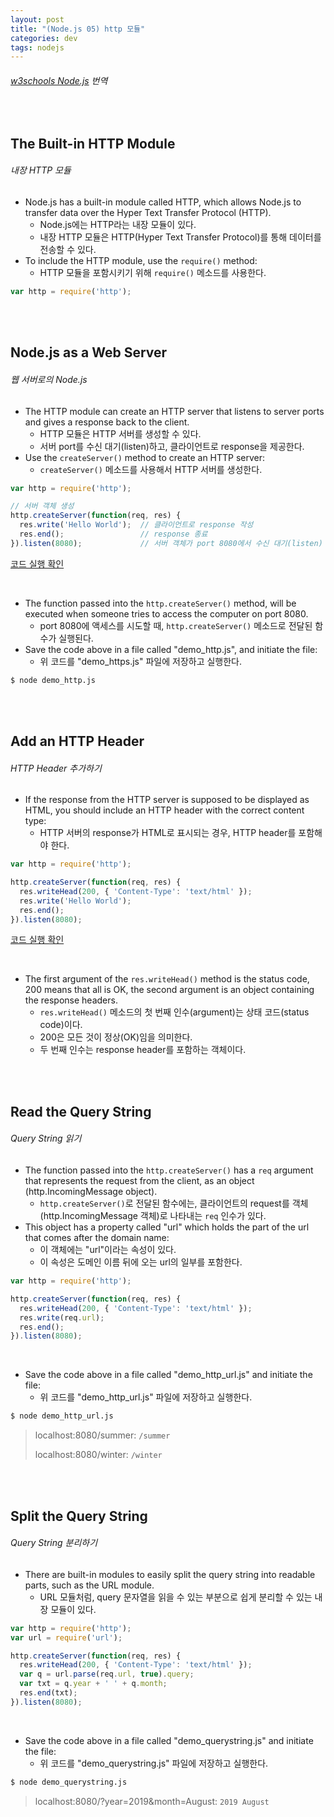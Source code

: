 ```yaml
---
layout: post
title: "(Node.js 05) http 모듈"
categories: dev
tags: nodejs
---
```


###### [w3schools Node.js](https://www.w3schools.com/nodejs/) 번역

<br>

## The Built-in HTTP Module

###### 내장 HTTP 모듈

- Node.js has a built-in module called HTTP, which allows Node.js to transfer data over the Hyper Text Transfer Protocol (HTTP).
  - Node.js에는 HTTP라는 내장 모듈이 있다.
  - 내장 HTTP 모듈은 HTTP(Hyper Text Transfer Protocol)를 통해 데이터를 전송할 수 있다.
- To include the HTTP module, use the `require()` method:
  - HTTP 모듈을 포함시키기 위해 `require()` 메소드를 사용한다.

```js
var http = require('http');
```

<br>

<br>

## Node.js as a Web Server

###### 웹 서버로의 Node.js

- The HTTP module can create an HTTP server that listens to server ports and gives a response back to the client.
  - HTTP 모듈은 HTTP 서버를 생성할 수 있다.
  - 서버 port를 수신 대기(listen)하고, 클라이언트로 response을 제공한다.
- Use the `createServer()` method to create an HTTP server:
  - `createServer()` 메소드를 사용해서 HTTP 서버를 생성한다.

```js
var http = require('http');

// 서버 객체 생성
http.createServer(function(req, res) {
  res.write('Hello World');  // 클라이언트로 response 작성
  res.end();                 // response 종료
}).listen(8080);             // 서버 객체가 port 8080에서 수신 대기(listen)
```

[코드 실행 확인](https://www.w3schools.com/nodejs/shownodejs.asp?filename=demo_http)

<br>

- The function passed into the `http.createServer()` method, will be executed when someone tries to access the computer on port 8080.
  - port 8080에 액세스를 시도할 때, `http.createServer()` 메소드로 전달된 함수가 실행된다.
- Save the code above in a file called "demo_http.js", and initiate the file:
  - 위 코드를 "demo_https.js" 파일에 저장하고 실행한다.

```bash
$ node demo_http.js
```

<br>

<br>

## Add an HTTP Header

###### HTTP Header 추가하기

- If the response from the HTTP server is supposed to be displayed as HTML, you should include an HTTP header with the correct content type:
  - HTTP 서버의 response가 HTML로 표시되는 경우, HTTP header를 포함해야 한다.

```js
var http = require('http');

http.createServer(function(req, res) {
  res.writeHead(200, { 'Content-Type': 'text/html' });
  res.write('Hello World');
  res.end();
}).listen(8080);
```

[코드 실행 확인](https://www.w3schools.com/nodejs/shownodejs.asp?filename=demo_http_header)

<br>

- The first argument of the `res.writeHead()` method is the status code, 200 means that all is OK, the second argument is an object containing the response headers.
  - `res.writeHead()` 메소드의 첫 번째 인수(argument)는 상태 코드(status code)이다.
  - 200은 모든 것이 정상(OK)임을 의미한다.
  - 두 번째 인수는 response header를 포함하는 객체이다.

<br>

<br>

## Read the Query String

###### Query String 읽기

- The function passed into the `http.createServer()` has a `req` argument that represents the request from the client, as an object (http.IncomingMessage object).
  - `http.createServer()`로 전달된 함수에는, 클라이언트의 request를 객체(http.IncomingMessage 객체)로 나타내는 `req` 인수가 있다.
- This object has a property called "url" which holds the part of the url that comes after the domain name:
  - 이 객체에는 "url"이라는 속성이 있다.
  - 이 속성은 도메인 이름 뒤에 오는 url의 일부를 포함한다.

```js
var http = require('http');

http.createServer(function(req, res) {
  res.writeHead(200, { 'Content-Type': 'text/html' });
  res.write(req.url);
  res.end();
}).listen(8080);
```

<br>

- Save the code above in a file called "demo_http_url.js" and initiate the file:
  - 위 코드를 "demo_http_url.js" 파일에 저장하고 실행한다.

```bash
$ node demo_http_url.js
```

> localhost:8080/summer: `/summer`
>
> localhost:8080/winter: `/winter`

<br>

<br>

## Split the Query String

###### Query String 분리하기

- There are built-in modules to easily split the query string into readable parts, such as the URL module.
  - URL 모듈처럼, query 문자열을 읽을 수 있는 부분으로 쉽게 분리할 수 있는 내장 모듈이 있다.

```js
var http = require('http');
var url = require('url');

http.createServer(function(req, res) {
  res.writeHead(200, { 'Content-Type': 'text/html' });
  var q = url.parse(req.url, true).query;
  var txt = q.year + ' ' + q.month;
  res.end(txt);
}).listen(8080);
```

<br>

- Save the code above in a file called "demo_querystring.js" and initiate the file:
  - 위 코드를 "demo_querystring.js" 파일에 저장하고 실행한다.

```bash
$ node demo_querystring.js
```

> localhost:8080/?year=2019&month=August: `2019 August`

<br>

<br>